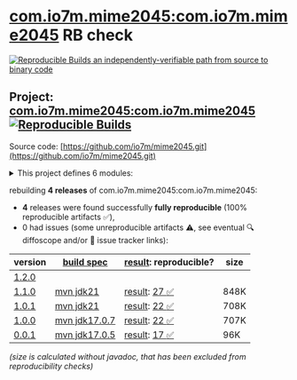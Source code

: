 [com.io7m.mime2045:com.io7m.mime2045](https://central.sonatype.com/artifact/com.io7m.mime2045/com.io7m.mime2045/versions) RB check
=======

[![Reproducible Builds](https://reproducible-builds.org/images/logos/rb.svg) an independently-verifiable path from source to binary code](https://reproducible-builds.org/)

## Project: [com.io7m.mime2045:com.io7m.mime2045](https://central.sonatype.com/artifact/com.io7m.mime2045/com.io7m.mime2045/versions) [![Reproducible Builds](https://img.shields.io/endpoint?url=https://raw.githubusercontent.com/jvm-repo-rebuild/reproducible-central/master/content/com/io7m/mime2045/badge.json)](https://github.com/jvm-repo-rebuild/reproducible-central/blob/master/content/com/io7m/mime2045/README.md)

Source code: [https://github.com/io7m/mime2045.git](https://github.com/io7m/mime2045.git)

<details><summary>This project defines 6 modules:</summary>

* [com.io7m.mime2045:com.io7m.mime2045](https://central.sonatype.com/artifact/com.io7m.mime2045/com.io7m.mime2045/overview)
* [com.io7m.mime2045:com.io7m.mime2045.core](https://central.sonatype.com/artifact/com.io7m.mime2045/com.io7m.mime2045.core/overview)
* [com.io7m.mime2045:com.io7m.mime2045.fileext](https://central.sonatype.com/artifact/com.io7m.mime2045/com.io7m.mime2045.fileext/overview)
* [com.io7m.mime2045:com.io7m.mime2045.parser](https://central.sonatype.com/artifact/com.io7m.mime2045/com.io7m.mime2045.parser/overview)
* [com.io7m.mime2045:com.io7m.mime2045.parser.api](https://central.sonatype.com/artifact/com.io7m.mime2045/com.io7m.mime2045.parser.api/overview)
* [com.io7m.mime2045:com.io7m.mime2045.tests](https://central.sonatype.com/artifact/com.io7m.mime2045/com.io7m.mime2045.tests/overview)
</details>

rebuilding **4 releases** of com.io7m.mime2045:com.io7m.mime2045:
- **4** releases were found successfully **fully reproducible** (100% reproducible artifacts :white_check_mark:),
- 0 had issues (some unreproducible artifacts :warning:, see eventual :mag: diffoscope and/or :memo: issue tracker links):

| version | [build spec](/BUILDSPEC.md) | [result](https://reproducible-builds.org/docs/jvm/): reproducible? | size |
| -- | --------- | ------ | -- |
| [1.2.0](https://central.sonatype.com/artifact/com.io7m.mime2045/com.io7m.mime2045/1.2.0/pom) | | | |
| [1.1.0](https://central.sonatype.com/artifact/com.io7m.mime2045/com.io7m.mime2045/1.1.0/pom) | [mvn jdk21](com.io7m.mime2045-1.1.0.buildspec) | [result](com.io7m.mime2045-1.1.0.buildinfo): [27 :white_check_mark: ](com.io7m.mime2045-1.1.0.buildcompare) | 848K |
| [1.0.1](https://central.sonatype.com/artifact/com.io7m.mime2045/com.io7m.mime2045/1.0.1/pom) | [mvn jdk21](com.io7m.mime2045-1.0.1.buildspec) | [result](com.io7m.mime2045-1.0.1.buildinfo): [22 :white_check_mark: ](com.io7m.mime2045-1.0.1.buildcompare) | 708K |
| [1.0.0](https://central.sonatype.com/artifact/com.io7m.mime2045/com.io7m.mime2045/1.0.0/pom) | [mvn jdk17.0.7](com.io7m.mime2045-1.0.0.buildspec) | [result](com.io7m.mime2045-1.0.0.buildinfo): [22 :white_check_mark: ](com.io7m.mime2045-1.0.0.buildcompare) | 707K |
| [0.0.1](https://central.sonatype.com/artifact/com.io7m.mime2045/com.io7m.mime2045/0.0.1/pom) | [mvn jdk17.0.5](com.io7m.mime2045-0.0.1.buildspec) | [result](com.io7m.mime2045-0.0.1.buildinfo): [17 :white_check_mark: ](com.io7m.mime2045-0.0.1.buildcompare) | 96K |

<i>(size is calculated without javadoc, that has been excluded from reproducibility checks)</i>
